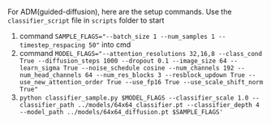For ADM(guided-diffusion), here are the setup commands. Use the `classifier_script` file in `scripts` folder to start
1. command ```SAMPLE_FLAGS="--batch_size 1 --num_samples 1 --timestep_respacing 50"``` into cmd
2. command `MODEL_FLAGS="--attention_resolutions 32,16,8 --class_cond True --diffusion_steps 1000 --dropout 0.1 --image_size 64 --learn_sigma True --noise_schedule cosine --num_channels 192 --num_head_channels 64 --num_res_blocks 3 --resblock_updown True --use_new_attention_order True --use_fp16 True --use_scale_shift_norm True"`
3. `python classifier_sample.py $MODEL_FLAGS --classifier_scale 1.0 --classifier_path ../models/64x64_classifier.pt --classifier_depth 4 --model_path ../models/64x64_diffusion.pt $SAMPLE_FLAGS'`
